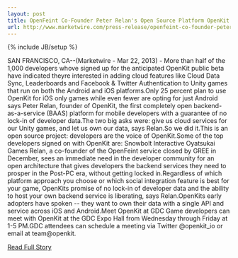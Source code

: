 ```yaml
---
layout: post
title: OpenFeint Co-Founder Peter Relan's Open Source Platform OpenKit to Unveil Version 1.0 Product at GDC: Cloud Based Back-End for Unity Cross Platform Games
url: http://www.marketwire.com/press-release/openfeint-co-founder-peter-relans-open-source-platform-openkit-unveil-version-10-product-1771185.htm
---
```

{% include JB/setup %}<p>SAN FRANCISCO, CA--(Marketwire - Mar 22, 2013) -  More than half of the 1,000 developers whove signed up for the anticipated OpenKit public beta have indicated theyre interested in adding cloud features like Cloud Data Sync, Leaderboards and Facebook & Twitter Authentication to Unity games that run on both the Android and iOS platforms.Only 25 percent plan to use OpenKit for iOS only games while even fewer are opting for just Android says Peter Relan, founder of OpenKit, the first completely open backend-as-a-service (BAAS) platform for mobile developers with a guarantee of no lock-in of developer data.The two big asks were: give us cloud services for our Unity games, and let us own our data, says Relan.So we did it.This is an open source project: developers are the voice of OpenKit.Some of the top developers signed on with OpenKit are:
         Snowbolt Interactive
         Oyatsukai Games
         Relan, a co-founder of the OpenFeint service closed by GREE in December, sees an immediate need in the developer community for an open architecture that gives developers the backend services they need to prosper in the Post-PC era, without getting locked in.Regardless of which platform approach you choose or which social integration feature is best for your game, OpenKits promise of no lock-in of developer data and the ability to host your own backend service is liberating, says Relan.OpenKits early adopters have spoken -- they want to own their data with a single API and service across iOS and Android.Meet OpenKit at GDC
         Game developers can meet with OpenKit at the GDC Expo Hall from Wednesday through Friday at 1-5 PM.GDC attendees can schedule a meeting via Twitter @openkit_io or email at team@openkit.</p>
<p><a href="http://www.marketwire.com/press-release/openfeint-co-founder-peter-relans-open-source-platform-openkit-unveil-version-10-product-1771185.htm">Read Full Story</a></p>
